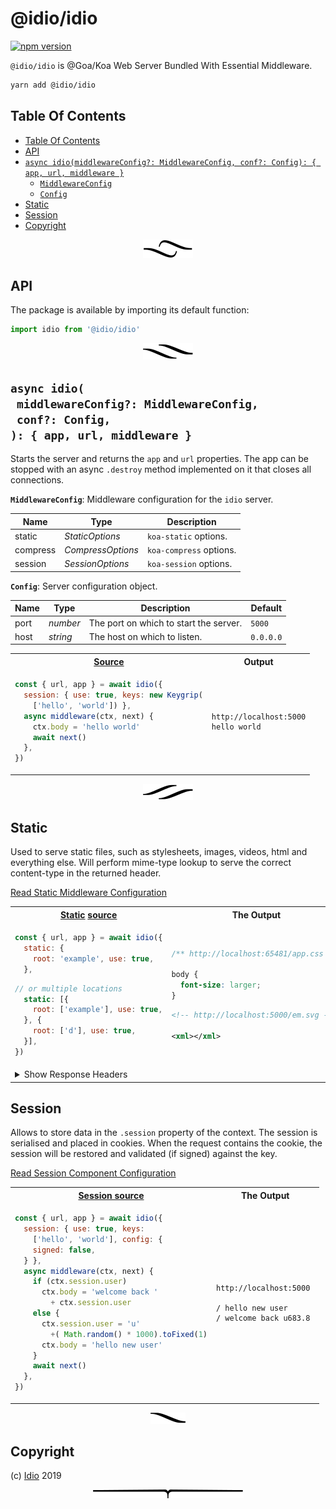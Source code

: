 # @idio/idio

[![npm version](https://badge.fury.io/js/%40idio%2Fidio.svg)](https://npmjs.org/package/@idio/idio)

`@idio/idio` is @Goa/Koa Web Server Bundled With Essential Middleware.

```sh
yarn add @idio/idio
```

## Table Of Contents

- [Table Of Contents](#table-of-contents)
- [API](#api)
- [`async idio(middlewareConfig?: MiddlewareConfig, conf?: Config): { app, url, middleware }`](#async-idiomiddlewareconfig-middlewareconfigconf-config--app-url-middleware-)
  * [`MiddlewareConfig`](#type-middlewareconfig)
  * [`Config`](#type-config)
- [Static](#static)
- [Session](#session)
- [Copyright](#copyright)

<p align="center"><a href="#table-of-contents"><img src="/.documentary/section-breaks/0.svg?sanitize=true"></a></p>

## API

The package is available by importing its default function:

```js
import idio from '@idio/idio'
```

<p align="center"><a href="#table-of-contents"><img src="/.documentary/section-breaks/1.svg?sanitize=true"></a></p>

## `async idio(`<br/>&nbsp;&nbsp;`middlewareConfig?: MiddlewareConfig,`<br/>&nbsp;&nbsp;`conf?: Config,`<br/>`): { app, url, middleware }`

Starts the server and returns the `app` and `url` properties. The app can be stopped with an async `.destroy` method implemented on it that closes all connections.

__<a name="type-middlewareconfig">`MiddlewareConfig`</a>__: Middleware configuration for the `idio` server.

|   Name   |           Type           |       Description       |
| -------- | ------------------------ | ----------------------- |
| static   | <em>StaticOptions</em>   | `koa-static` options.   |
| compress | <em>CompressOptions</em> | `koa-compress` options. |
| session  | <em>SessionOptions</em>  | `koa-session` options.  |

__<a name="type-config">`Config`</a>__: Server configuration object.

| Name |      Type       |              Description               |  Default  |
| ---- | --------------- | -------------------------------------- | --------- |
| port | <em>number</em> | The port on which to start the server. | `5000`    |
| host | <em>string</em> | The host on which to listen.           | `0.0.0.0` |

<table>
<tr><th><a href="example/index.js">Source</a></th><th>Output</th>
</tr><tr>
<td>

```js
const { url, app } = await idio({
  session: { use: true, keys: new Keygrip(
    ['hello', 'world']) },
  async middleware(ctx, next) {
    ctx.body = 'hello world'
    await next()
  },
})
```
</td>
<td>

```
http://localhost:5000
hello world
```
</td></tr>
</table>

<p align="center"><a href="#table-of-contents"><img src="/.documentary/section-breaks/2.svg?sanitize=true"></a></p>

## Static

Used to serve static files, such as stylesheets, images, videos, html and everything else. Will perform mime-type lookup to serve the correct content-type in the returned header.

[Read Static Middleware Configuration](/doc/static.md)

<table>
<tr><th><a href="example/static.js">Static</a> <a href="example/static2.js">source</a></th><th>The Output</th></tr>
<tr><td>

```js
const { url, app } = await idio({
  static: {
    root: 'example', use: true,
  },
```

```js
// or multiple locations
  static: [{
    root: ['example'], use: true,
  }, {
    root: ['d'], use: true,
  }],
})
```
</td>
<td>

```css
/** http://localhost:65481/app.css */ 

body {
  font-size: larger;
}
```



```svg
<!-- http://localhost:5000/em.svg --> 

<xml></xml>
```
</td></tr>

<tr>
<td colspan="2">

<details>
<summary>Show Response Headers</summary>

```http
Content-Length: 29
Last-Modified: Thu, 18 Jul 2019 14:34:31 GMT
Cache-Control: max-age=0
Content-Type: text/css; charset=utf-8
Date: Thu, 18 Jul 2019 15:48:12 GMT
Connection: close
```



```http
Content-Length: 11
Last-Modified: Thu, 18 Jul 2019 14:47:20 GMT
Cache-Control: max-age=0
Content-Type: image/svg+xml
Date: Thu, 18 Jul 2019 15:05:24 GMT
Connection: close
```
</details>
</td>
</tr>
</table>



## Session

Allows to store data in the `.session` property of the context. The session is serialised and placed in cookies. When the request contains the cookie, the session will be restored and validated (if signed) against the key.

[Read Session Component Configuration](/doc/session.md)

<table>
<tr><th><a href="example/session.js">Session source</a></th><th>The Output</th></tr>
<tr><td>

```js
const { url, app } = await idio({
  session: { use: true, keys:
    ['hello', 'world'], config: {
    signed: false,
  } },
  async middleware(ctx, next) {
    if (ctx.session.user)
      ctx.body = 'welcome back '
        + ctx.session.user
    else {
      ctx.session.user = 'u'
        +( Math.random() * 1000).toFixed(1)
      ctx.body = 'hello new user'
    }
    await next()
  },
})
```
</td>
<td>

```
http://localhost:5000 

/ hello new user
/ welcome back u683.8
```
</td>
</tr>
</table>

<p align="center"><a href="#table-of-contents"><img src="/.documentary/section-breaks/3.svg?sanitize=true"></a></p>

## Copyright

(c) [Idio][1] 2019

[1]: https://idio.cc

<p align="center"><a href="#table-of-contents"><img src="/.documentary/section-breaks/-1.svg?sanitize=true"></a></p>